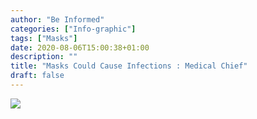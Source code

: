 ```yaml
---
author: "Be Informed"
categories: ["Info-graphic"]
tags: ["Masks"]
date: 2020-08-06T15:00:38+01:00
description: ""
title: "Masks Could Cause Infections : Medical Chief"
draft: false
---
```


![](/home/kai/Dev/BeInformed/content/blog/ims/photo_2020-08-05_10-22-02.jpg)